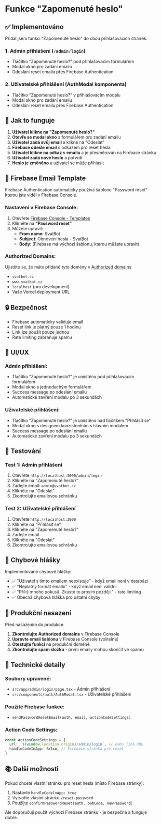 # Funkce "Zapomenuté heslo"

## ✅ Implementováno

Přidal jsem funkci "Zapomenuté heslo" do obou přihlašovacích stránek:

### 1. **Admin přihlášení** (`/admin/login`)
- Tlačítko "Zapomenuté heslo?" pod přihlašovacím formulářem
- Modal okno pro zadání emailu
- Odeslání reset emailu přes Firebase Authentication

### 2. **Uživatelské přihlášení** (AuthModal komponenta)
- Tlačítko "Zapomenuté heslo?" v přihlašovacím modalu
- Modal okno pro zadání emailu
- Odeslání reset emailu přes Firebase Authentication

## 🎯 Jak to funguje

1. **Uživatel klikne na "Zapomenuté heslo?"**
2. **Otevře se modal okno** s formulářem pro zadání emailu
3. **Uživatel zadá svůj email** a klikne na "Odeslat"
4. **Firebase odešle email** s odkazem pro reset hesla
5. **Uživatel klikne na odkaz v emailu** a je přesměrován na Firebase stránku
6. **Uživatel zadá nové heslo** a potvrdí
7. **Heslo je změněno** a uživatel se může přihlásit

## 📧 Firebase Email Template

Firebase Authentication automaticky používá šablonu "Password reset" kterou jste viděl v Firebase Console.

### Nastavení v Firebase Console:

1. Otevřete [Firebase Console - Templates](https://console.firebase.google.com/project/svatbot-app/authentication/emails)
2. Klikněte na **"Password reset"**
3. Můžete upravit:
   - **From name**: SvatBot
   - **Subject**: Obnovení hesla - SvatBot
   - **Body**: (Firebase má výchozí šablonu, kterou můžete upravit)

### Authorized Domains:

Ujistěte se, že máte přidané tyto domény v [Authorized domains](https://console.firebase.google.com/project/svatbot-app/authentication/settings):
- `svatbot.cz`
- `www.svatbot.cz`
- `localhost` (pro development)
- Vaše Vercel deployment URL

## 🔒 Bezpečnost

- Firebase automaticky validuje email
- Reset link je platný pouze 1 hodinu
- Link lze použít pouze jednou
- Rate limiting zabraňuje spamu

## 🎨 UI/UX

### Admin přihlášení:
- Tlačítko "Zapomenuté heslo?" je umístěno pod přihlašovacím formulářem
- Modal okno s jednoduchým formulářem
- Success message po odeslání emailu
- Automatické zavření modalu po 3 sekundách

### Uživatelské přihlášení:
- Tlačítko "Zapomenuté heslo?" je umístěno nad tlačítkem "Přihlásit se"
- Modal okno s designem konzistentním s hlavním modalem
- Success message po odeslání emailu
- Automatické zavření modalu po 3 sekundách

## 🧪 Testování

### Test 1: Admin přihlášení
1. Otevřete `http://localhost:3000/admin/login`
2. Klikněte na "Zapomenuté heslo?"
3. Zadejte email: `admin@svatbot.cz`
4. Klikněte na "Odeslat"
5. Zkontrolujte emailovou schránku

### Test 2: Uživatelské přihlášení
1. Otevřete `http://localhost:3000`
2. Klikněte na "Přihlásit se"
3. Klikněte na "Zapomenuté heslo?"
4. Zadejte email
5. Klikněte na "Odeslat"
6. Zkontrolujte emailovou schránku

## 📝 Chybové hlášky

Implementované chybové hlášky:
- ✅ "Uživatel s tímto emailem neexistuje" - když email není v databázi
- ✅ "Neplatný formát emailu" - když email není validní
- ✅ "Příliš mnoho pokusů. Zkuste to prosím později." - rate limiting
- ✅ Obecná chybová hláška pro ostatní chyby

## 🚀 Produkční nasazení

Před nasazením do produkce:

1. **Zkontrolujte Authorized domains** v Firebase Console
2. **Upravte email šablonu** v Firebase Console (volitelné)
3. **Otestujte funkci** na produkční doméně
4. **Zkontrolujte spam složku** - první emaily mohou skončit ve spamu

## 🔧 Technické detaily

### Soubory upravené:
- `src/app/admin/login/page.tsx` - Admin přihlášení
- `src/components/auth/AuthModal.tsx` - Uživatelské přihlášení

### Použité Firebase funkce:
- `sendPasswordResetEmail(auth, email, actionCodeSettings)`

### Action Code Settings:
```typescript
const actionCodeSettings = {
  url: `${window.location.origin}/admin/login`, // nebo jiná URL
  handleCodeInApp: false, // Firebase stránka pro reset
}
```

## 📚 Další možnosti

Pokud chcete vlastní stránku pro reset hesla (místo Firebase stránky):

1. Nastavte `handleCodeInApp: true`
2. Vytvořte vlastní stránku `/reset-password`
3. Použijte `confirmPasswordReset(auth, oobCode, newPassword)`

Ale doporučuji použít výchozí Firebase stránku - je bezpečná a funguje dobře.

